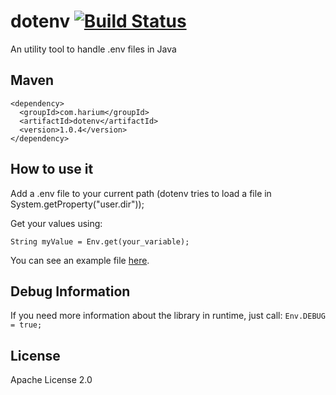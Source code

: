 # dotenv [![Build Status](https://travis-ci.org/Harium/dotenv.svg?branch=master)](https://travis-ci.org/Harium/dotenv)
An utility tool to handle .env files in Java

## Maven
```
<dependency>
  <groupId>com.harium</groupId>
  <artifactId>dotenv</artifactId>
  <version>1.0.4</version>
</dependency>
```

## How to use it
Add a .env file to your current path (dotenv tries to load a file in System.getProperty("user.dir"));

Get your values using:
  ```
  String myValue = Env.get(your_variable);
  ```


You can see an example file [here](https://github.com/Harium/dotenv/blob/master/.env).

## Debug Information
If you need more information about the library in runtime, just call:
`Env.DEBUG = true;`

## License
Apache License 2.0
